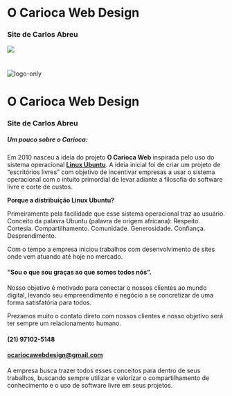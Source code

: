 
# O Carioca Web Design

### Site de Carlos Abreu

![](/home/producao/Documentos/ocarioca/logo-only.png)

# 
![logo-only](https://user-images.githubusercontent.com/2745179/84220917-5f677780-aaaa-11ea-9e6e-b97acf60d1db.png)
# O Carioca Web Design

### Site de Carlos Abreu

##### Um pouco sobre o Carioca:

Em 2010 nasceu a ideia do projeto **O Carioca Web** inspirada pelo uso do sistema operacional **[Linux Ubuntu](https://ubuntu.com/)**.
A ideia inicial foi de criar um projeto de “escritórios livres” com  objetivo de incentivar empresas a usar o sistema operacional com o  intuito primordial de levar adiante a filosofia do software livre e  corte de custos.

 **Porque a distribuição Linux Ubuntu?**

Primeiramente pela facilidade que esse sistema operacional traz ao usuário.
  Conceito da palavra Ubuntu (palavra de origem africana):
  Respeito. Cortesia. Compartilhamento. Comunidade. Generosidade. Confiança. Desprendimento.

Com o tempo a empresa iniciou trabalhos com desenvolvimento de sites onde vem atuando até hoje no mercado.

#### “Sou o que sou graças ao que somos todos nós”.

Nosso objetivo é motivado para conectar o nossos clientes ao mundo digital, levando seu empreendimento e negócio a se concretizar de uma forma satisfatória para todos.

Prezamos muito o contato direto com nossos clientes e nosso objetivo será ter sempre um relacionamento humano.

#### (21) 97102-5148

#### ocariocawebdesign@gmail.com

A empresa busca trazer todos esses conceitos para dentro de seus trabalhos, buscando sempre utilizar e valorizar o compartilhamento de conhecimento e o uso de software livre em seus projetos. 
